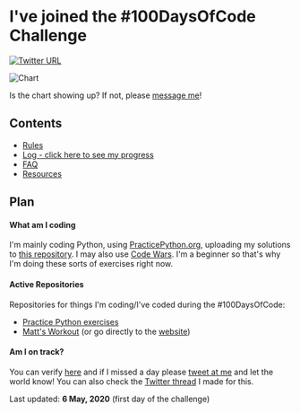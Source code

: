# I've joined the #100DaysOfCode Challenge

[![Twitter URL](https://img.shields.io/twitter/url/https/twitter.com/raduciurca.svg?style=social&label=Follow%20%40raduciurca)](https://twitter.com/raduciurca)

![Chart](https://wakatime.com/share/@576d6cd5-e2d2-4808-bbb3-fbff29e291ae/31ad8324-ef40-498b-98cc-3c2347b2ca89.svg)

Is the chart showing up? If not, please [message me](https://twitter.com/messages/1098271672724017153-1098271672724017153?recipient_id=1098271672724017153&text=)!
## Contents

* [Rules](rules.md)
* [Log - click here to see my progress](r1-log.md)
* [FAQ](FAQ.md)
* [Resources](resources.md)

## Plan

#### What am I coding

I'm mainly coding Python, using [PracticePython.org](https://practicepython.org), uploading my solutions to [this repository](https://github.com/ciurca/PracticePython). I may also use [Code Wars](https://codewars.com). I'm a beginner so that's why I'm doing these sorts of exercises right now.

#### Active Repositories

Repositories for things I'm coding/I've coded during the #100DaysOfCode:
* [Practice Python exercises](https://github.com/ciurca/PracticePython)
* [Matt's Workout](https://github.com/ciurca/ciurca.github.io) (or go directly to the [website](https://ciurca.github.io))

#### Am I on track?

You can verify [here](r1-log.md) and if I missed a day please [tweet at me](https://twitter.com/intent/tweet?text=Hey%20%40raduciurca%2C%20did%20you%20just%20miss%20a%20day%20of%20%23100DaysOfCode%3F&) and let the world know!
You can also check the [Twitter thread](https://twitter.com/raduciurca/status/1257978799423176709) I made for this.

Last updated: **6 May, 2020** (first day of the challenge)

